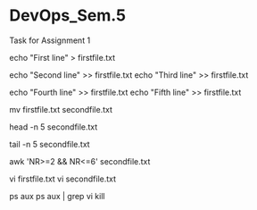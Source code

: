 # DevOps_Sem.5


Task for Assignment 1

echo "First line" > firstfile.txt

echo "Second line" >> firstfile.txt
echo "Third line" >> firstfile.txt

echo "Fourth line" >> firstfile.txt
echo "Fifth line" >> firstfile.txt

mv firstfile.txt secondfile.txt

head -n 5 secondfile.txt

tail -n 5 secondfile.txt

awk 'NR>=2 && NR<=6' secondfile.txt

vi firstfile.txt
vi secondfile.txt

ps aux
ps aux | grep vi
kill <PID>
